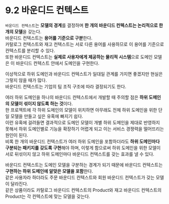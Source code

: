 # 9.2 바운디드 컨텍스트

`바운디드 컨텍스트`는 **모델의 경계**를 결정하며 **한 개의 바운디드 컨텍스트는 논리적으로 한 개의 모델**을 갖는다.  
바운디드 컨텍스트는 **용어를 기준으로 구분**한다.  
카탈로그 컨텍스트와 재고 컨텍스트는 서로 다른 용어를 사용하므로 이 용어를 기준으로 컨텍스트를 분리할 수 있다.  
또한 바운디드 컨텍스트는 **실제로 사용자에게 제공하는 물리적 시스템**으로 도메인 모델은 이 바운디드 컨텍스트 안에서 도메인을 구현한다.

이상적으로 하위 도메인과 바운디드 컨텍스트가 일대일 관계를 가지면 좋겠지만 현실은 그렇지 않을 때가 많다.  
바운디드 컨텍스트는 기업의 팀 조직 구조에 따라 결정되기도 한다.  

여러 하위 도메인을 하나의 바운디드 컨텍스트에서 개발할 때 주의할 점은 **하위 도메인의 모델이 섞이지 않도록 하는 것**이다.  
한 프로젝트에 각 하위 도메인의 모델이 위치하면 아무래도 전체 하위 도메인을 위한 단일 모델을 만들고 싶은 유혹에 빠지기 쉽다.  
이런 유혹에 걸려들면 결과적으로 도메인 모델이 개별 하위 도메인을 제대로 반영하지 못해서 하위 도메인별로 기능을 확장하기 어렵게 되고 이는 서비스 경쟁력을 떨어뜨리는 원인이 된다.  
비록 한 개의 바운디드 컨텍스트가 여러 하위 도메인을 포함하더라도 **하위 도메인마다 구분되는 패키지를 갖도록 구현**해야 하며, 이렇게 함으로써 하위 도메인을 위한 모델이 서로 뒤섞이지 않고 하위 도메인마다 바운디드 컨텍스트를 갖는 효과를 낼 수 있다.

바운디드 컨텍스트는 도메인 모델을 구분하는 경계가 되기 때문에 바운디드 컨텍스트는 **구현하는 하위 도메인에 알맞은 모델을 포함**한다.  
같은 사용자라 하더라도 주문 바운디드 컨텍스트와 회원 바운디드 컨텍스트가 갖는 모델이 달라진다.  
같은 상품이라도 카탈로그 바운디드 컨텍스트의 Product와 재고 바운디드 컨텍스트의 Product는 각 컨텍스트에 맞는 모델을 갖는다.
